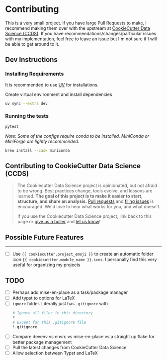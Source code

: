 # Contributing

This is a very small project. If you have large Pull Requests to make, I recommend making them over with the upstream at [CookieCutter Data Science (CCDS)](https://github.com/drivendataorg/cookiecutter-data-science). If you have recommendations/changes/particular issues with my implementation, feel free to leave an issue but I'm not sure if I will be able to get around to it.

## Dev Instructions

### Installing Requirements

It is recommended to use [UV](https://github.com/astral-sh/uv) for installations.

Create virtual environment and install dependencies

```bash
uv sync --extra dev
```

### Running the tests

```bash
pytest
```

_Note: Some of the configs require conda to be installed. MiniConda or MiniForge are lightly recommended._

<!-- Conda-forge may be better -->

```bash
brew install --cask miniconda
```

## Contributing to CookieCutter Data Science (CCDS)

> The Cookiecutter Data Science project is opinionated, but not afraid to be wrong. Best practices change, tools evolve, and lessons are learned. **The goal of this project is to make it easier to start, structure, and share an analysis.** [Pull requests](https://github.com/drivendataorg/cookiecutter-data-science/pulls) and [filing issues](https://github.com/drivendataorg/cookiecutter-data-science/issues) is encouraged. We'd love to hear what works for you, and what doesn't.
>
> If you use the Cookiecutter Data Science project, link back to this page or [give us a holler](https://twitter.com/drivendataorg) and [let us know](mailto:info@drivendata.org)!

<!-- TODO: Perhaps use this: https://cookiecutter.readthedocs.io/en/stable/advanced/human_readable_prompts.html -->

## Possible Future Features
****
- [ ] Use `{{ cookiecutter.project_emoji }}` to create an automatic folder icon `{{ cookiecuttter.module_name }}.icns`. I personally find this very useful for organizing my projects

## TODO
- [ ] Perhaps add mise-en-place as a task/package manager
- [ ] Add typst to options for LaTeX
- [ ] `ignore` folder. Literally just has `.gitignore` with
    ```bash
    # Ignore all files in this directory
    *
    # Except for this .gitignore file
    !.gitignore
    ```
- [ ] Compare devenv vs envrc vs mise-en-place vs a straight up flake for better package management
- [ ] Pull the latest changes from CookieCutter Data Science
- [ ] Allow selection between Typst and LaTeX